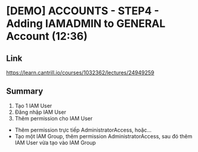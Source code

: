 # [DEMO] ACCOUNTS - STEP4 - Adding IAMADMIN to GENERAL Account (12:36)

## Link

https://learn.cantrill.io/courses/1032362/lectures/24949259

## Summary

1. Tạo 1 IAM User
2. Đăng nhập IAM User
3. Thêm permission cho IAM User

- Thêm permission trực tiếp AdministratorAccess, hoặc...
- Tạo một IAM Group, thêm permission AdministratorAccess, sau đó thêm IAM User vừa tạo vào IAM Group
